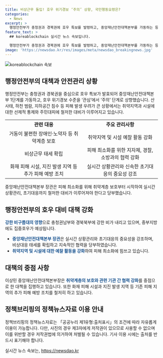 ```yaml
---
title: 비상근무 돌입! 호우 위기경보 ‘주의’ 상향, 국민행동요령은?
categories:
  - News
excerpt: >
  행정안전부가 충청권과 경북권에 호우 특보를 발령하고, 중앙재난안전대책본부를 가동하는 등 대비조치를 강화했습니다. 강수로 인한 산사태와 침수에 대비하기 위해 취약지역과 시설에 선제적 통제와 주민대피 철저를 기할 방침이며, 재난안전관리본부장은 특히 취약계층의 보호와 실시간 위험정보 공유를 강조했습니다. 또한, 화재 피해 시설과 지진 발생 지역 등에서 추가 피해가 발생하지 않도록 예방 조치를 철저히 할 예정입니다. 이번 호우로 인한 피해 최소화를 위해 신속한 대응이 중요하다고 당부했습니다. (출처: 정책브리핑)
feature_text: >
  ## koreablockchain 실시간 뉴스 속보입니다.

  행정안전부가 충청권과 경북권에 호우 특보를 발령하고, 중앙재난안전대책본부를 가동하는 등 대비조치를 강화했습니다. 강수로 인한 산사태와 침수에 대비하기 위해 취약지역과 시설에 선제적 통제와 주민대피 철저를 기할 방침이며, 재난안전관리본부장은 특히 취약계층의 보호와 실시간 위험정보 공유를 강조했습니다. 또한, 화재 피해 시설과 지진 발생 지역 등에서 추가 피해가 발생하지 않도록 예방 조치를 철저히 할 예정입니다. 이번 호우로 인한 피해 최소화를 위해 신속한 대응이 중요하다고 당부했습니다. (출처: 정책브리핑)
image: 'https://newsdao.kr/res/images/meta/newsdao_breakingnews.jpg'
---
```


<p><img src="https://newsdao.kr/res/images/meta/newsdao_breakingnews.jpg" alt="koreablockchain 속보" /></p>

<h2 data-ke-size="size26">행정안전부의 대책과 안전관리 상황</h2>

<p data-ke-size="size16">행정안전부는 충청권과 경북권을 중심으로 호우 특보가 발효되어 중앙재난안전대책본부 1단계를 가동하고, 호우 위기경보 수준을 ‘관심’에서 ‘주의’ 단계로 상향했습니다. 산사태, 하천 범람, 지하공간 침수 등 피해 발생 우려가 큰 상황에서는 취약지역과 시설에 대한 선제적 통제와 주민대피에 철저한 대비가 이루어지고 있습니다.</p>

<table>
  <tr>
    <td style="text-align: center; height: 17px;"><b>관련 대응</b></td>
    <td style="text-align: center; height: 17px;"><b>주요 관리사항</b></td>
  </tr>
  <tr>
    <td style="text-align: center; height: 17px;">거동이 불편한 장애인·노약자 등 취약계층 보호</td>
    <td style="text-align: center; height: 17px;">취약지역 및 시설 예찰 활동 강화</td>
  </tr>
  <tr>
    <td style="text-align: center; height: 17px;">비상근무 태세 확립</td>
    <td style="text-align: center; height: 17px;">피해 최소화를 위한 지자체, 경찰, 소방과의 협력 강화</td>
  </tr>
  <tr>
    <td style="text-align: center; height: 17px;">화재 피해 시설, 지진 발생 지역 등 추가 피해 예방 조치</td>
    <td style="text-align: center; height: 17px;">실시간 상황관리와 신속한 초기대응의 중요성 강조</td>
  </tr>
</table>

<p data-ke-size="size16">중앙재난안전대책본부 장관은 피해 최소화를 위해 취약계층 보호부터 시작하여 실시간 상황관리, 초기대응까지 철저한 대비가 이루어져야 한다고 당부했습니다.</p>

<h2 data-ke-size="size26">행정안전부의 호우 대비 대책 강화</h2>

<p data-ke-size="size16"><b><span style="color: #1a5490;">강한 비구름대의 영향</span></b>으로 충청권남부와 경북북부에 강한 비가 내리고 있으며, 중부지방에도 집중호우가 예상됩니다.</p>

<ul>
  <li><b><span style="color: #1a5490;">중앙재난안전대책본부 장관</span></b>은 실시간 상황관리와 초기대응의 중요성을 강조하며, 비상대응 태세를 확립하고 지속적인 협력을 당부하였습니다.</li>
  <li><b><span style="color: #1a5490;">취약지역 및 시설에 대한 예찰 활동을 강화</span></b>하여 피해 최소화에 힘쓰고 있습니다.</li>
</ul>

<h2 data-ke-size="size26">대책의 중점 사항</h2>

<p data-ke-size="size16">이상민 중앙재난안전대책본부장은 <b><span style="color: #1a5490;">취약계층의 보호와 관련 기관 간 협력 강화</span></b>를 중점으로 한 대책을 집행하고 있습니다. 또한 화재 피해 시설과 지진 발생 지역 등 기존 피해 지역의 추가 피해 예방 조치를 철저히 하고 있습니다.</p>

<h2 data-ke-size="size26">정책브리핑의 정책뉴스자료 이용 안내</h2>

<p data-ke-size="size16">정책브리핑의 정책뉴스자료는 「공공누리 제1유형:출처표시」의 조건에 따라 자유롭게 이용이 가능합니다. 다만, 사진의 경우 제3자에게 저작권이 있으므로 사용할 수 없으며 이를 위반할 경우 저작권법에 의거하여 처벌될 수 있습니다. 기사 이용 시에는 출처를 반드시 표기해야 합니다.</p>
실시간 뉴스 속보는, <a href="https://newsdao.kr" rel="dofollow">https://newsdao.kr</a>


